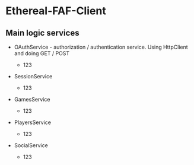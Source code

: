 # Ethereal-FAF-Client

Main logic services
-
- OAuthService - authorization / authentication service. Using HttpClient and doing GET / POST 
  - 123

- SessionService
  - 123

- GamesService
  - 123

- PlayersService
  - 123

- SocialService
  - 123
